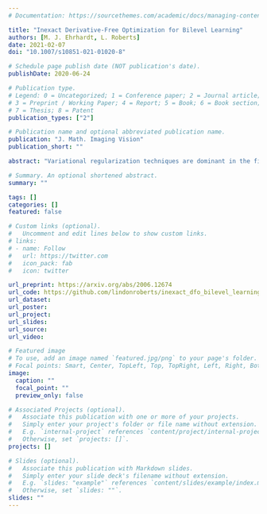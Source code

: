 ```yaml
---
# Documentation: https://sourcethemes.com/academic/docs/managing-content/

title: "Inexact Derivative-Free Optimization for Bilevel Learning"
authors: [M. J. Ehrhardt, L. Roberts]
date: 2021-02-07
doi: "10.1007/s10851-021-01020-8"

# Schedule page publish date (NOT publication's date).
publishDate: 2020-06-24

# Publication type.
# Legend: 0 = Uncategorized; 1 = Conference paper; 2 = Journal article;
# 3 = Preprint / Working Paper; 4 = Report; 5 = Book; 6 = Book section;
# 7 = Thesis; 8 = Patent
publication_types: ["2"]

# Publication name and optional abbreviated publication name.
publication: "J. Math. Imaging Vision"
publication_short: ""

abstract: "Variational regularization techniques are dominant in the field of mathematical imaging. A drawback of these techniques is that they are dependent on a number of parameters which have to be set by the user. A by now common strategy to resolve this issue is to learn these parameters from data. While mathematically appealing this strategy leads to a nested optimization problem (known as bilevel optimization) which is computationally very difficult to handle. A key ingredient in solving the upper-level problem is the exact solution of the lower-level problem which is practically infeasible. In this work we propose to solve these problems using inexact derivative-free optimization algorithms which never require to solve the lower-level problem exactly. We provide global convergence and worst-case complexity analysis of our approach, and test our proposed framework on ROF-denoising and learning MRI sampling patterns. Dynamically adjusting the lower-level accuracy yields learned parameters with similar reconstruction quality as high-accuracy evaluations but with dramatic reductions in computational work (up to 100 times faster in some cases)."

# Summary. An optional shortened abstract.
summary: ""

tags: []
categories: []
featured: false

# Custom links (optional).
#   Uncomment and edit lines below to show custom links.
# links:
# - name: Follow
#   url: https://twitter.com
#   icon_pack: fab
#   icon: twitter

url_preprint: https://arxiv.org/abs/2006.12674
url_code: https://github.com/lindonroberts/inexact_dfo_bilevel_learning
url_dataset:
url_poster:
url_project:
url_slides:
url_source:
url_video:

# Featured image
# To use, add an image named `featured.jpg/png` to your page's folder. 
# Focal points: Smart, Center, TopLeft, Top, TopRight, Left, Right, BottomLeft, Bottom, BottomRight.
image:
  caption: ""
  focal_point: ""
  preview_only: false

# Associated Projects (optional).
#   Associate this publication with one or more of your projects.
#   Simply enter your project's folder or file name without extension.
#   E.g. `internal-project` references `content/project/internal-project/index.md`.
#   Otherwise, set `projects: []`.
projects: []

# Slides (optional).
#   Associate this publication with Markdown slides.
#   Simply enter your slide deck's filename without extension.
#   E.g. `slides: "example"` references `content/slides/example/index.md`.
#   Otherwise, set `slides: ""`.
slides: ""
---
```

